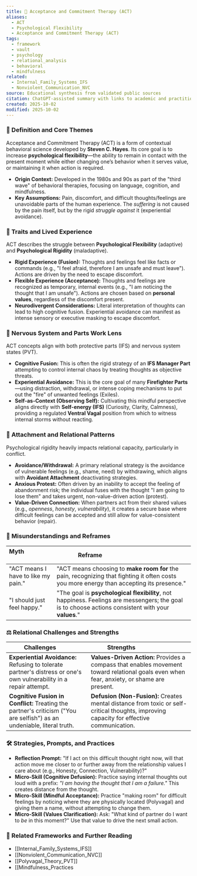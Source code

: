 ```yaml
---
title: 🧠 Acceptance and Commitment Therapy (ACT)
aliases:
  - ACT
  - Psychological Flexibility
  - Acceptance and Commitment Therapy (ACT)
tags:
  - framework
  - vault
  - psychology
  - relational_analysis
  - behavioral
  - mindfulness
related:
  - Internal_Family_Systems_IFS
  - Nonviolent_Communication_NVC
source: Educational synthesis from validated public sources
citation: ChatGPT-assisted summary with links to academic and practitioner materials
created: 2025-10-02
modified: 2025-10-02
---
```


<!-- @format -->

### 🧩 Definition and Core Themes

Acceptance and Commitment Therapy (ACT) is a form of contextual behavioral science developed by **Steven C. Hayes**. Its core goal is to increase **psychological flexibility**—the ability to remain in contact with the present moment while either changing one’s behavior when it serves value, or maintaining it when action is required.

- **Origin Context:** Developed in the 1980s and 90s as part of the "third wave" of behavioral therapies, focusing on language, cognition, and mindfulness.
- **Key Assumptions:** Pain, discomfort, and difficult thoughts/feelings are unavoidable parts of the human experience. The _suffering_ is not caused by the pain itself, but by the rigid _struggle against_ it (experiential avoidance).

### 🌿 Traits and Lived Experience

ACT describes the struggle between **Psychological Flexibility** (adaptive) and **Psychological Rigidity** (maladaptive).

- **Rigid Experience (Fusion):** Thoughts and feelings feel like facts or commands (e.g., "I feel afraid, therefore I am unsafe and must leave"). Actions are driven by the need to escape discomfort.
- **Flexible Experience (Acceptance):** Thoughts and feelings are recognized as temporary, internal events (e.g., "I am noticing the thought that I am unsafe"). Actions are chosen based on **personal values**, regardless of the discomfort present.
- **Neurodivergent Considerations:** Literal interpretation of thoughts can lead to high cognitive fusion. Experiential avoidance can manifest as intense sensory or executive masking to escape discomfort.

### 🧠 Nervous System and Parts Work Lens

ACT concepts align with both protective parts (IFS) and nervous system states (PVT).

- **Cognitive Fusion:** This is often the rigid strategy of an **IFS Manager Part** attempting to control internal chaos by treating thoughts as objective threats.
- **Experiential Avoidance:** This is the core goal of many **Firefighter Parts**—using distraction, withdrawal, or intense coping mechanisms to put out the "fire" of unwanted feelings (Exiles).
- **Self-as-Context (Observing Self):** Cultivating this mindful perspective aligns directly with **Self-energy (IFS)** (Curiosity, Clarity, Calmness), providing a regulated **Ventral Vagal** position from which to witness internal storms without reacting.

### 💞 Attachment and Relational Patterns

Psychological rigidity heavily impacts relational capacity, particularly in conflict.

- **Avoidance/Withdrawal:** A primary relational strategy is the avoidance of vulnerable feelings (e.g., shame, need) by withdrawing, which aligns with **Avoidant Attachment** deactivating strategies.
- **Anxious Protest:** Often driven by an inability to accept the feeling of abandonment risk; the individual fuses with the thought "I am going to lose them" and takes urgent, non-value-driven action (protest).
- **Value-Driven Connection:** When partners act from their shared values (e.g., _openness_, _honesty_, _vulnerability_), it creates a secure base where difficult feelings can be accepted and still allow for value-consistent behavior (repair).

### 🔄 Misunderstandings and Reframes

| Myth                                | Reframe                                                                                                                                             |
| ----------------------------------- | --------------------------------------------------------------------------------------------------------------------------------------------------- |
| "ACT means I have to like my pain." | "ACT means choosing to **make room for** the pain, recognizing that fighting it often costs you more energy than accepting its presence."           |
| "I should just feel happy."         | "The goal is **psychological flexibility**, not happiness. Feelings are messengers; the goal is to choose actions consistent with your **values**." |

### ⚖️ Relational Challenges and Strengths

| Challenges                                                                                                              | Strengths                                                                                                                                 |
| ----------------------------------------------------------------------------------------------------------------------- | ----------------------------------------------------------------------------------------------------------------------------------------- |
| **Experiential Avoidance:** Refusing to tolerate partner's distress or one's own vulnerability in a repair attempt.     | **Values-Driven Action:** Provides a compass that enables movement toward relational goals even when fear, anxiety, or shame are present. |
| **Cognitive Fusion in Conflict:** Treating the partner's criticism ("You are selfish") as an undeniable, literal truth. | **Defusion (Non-Fusion):** Creates mental distance from toxic or self-critical thoughts, improving capacity for effective communication.  |

### 🛠️ Strategies, Prompts, and Practices

- **Reflection Prompt:** "If I act on this difficult thought right now, will that action move me closer to or further away from the relationship values I care about (e.g., Honesty, Connection, Vulnerability)?"
- **Micro-Skill (Cognitive Defusion):** Practice saying internal thoughts out loud with a prefix: _"I am having the thought that I am a failure."_ This creates distance from the thought.
- **Micro-Skill (Mindful Acceptance):** Practice "making room" for difficult feelings by noticing where they are physically located (Polyvagal) and giving them a name, without attempting to change them.
- **Micro-Skill (Values Clarification):** Ask: "What kind of partner do I want to _be_ in this moment?" Use that value to drive the next small action.

### 🔗 Related Frameworks and Further Reading

- [[Internal_Family_Systems_IFS]]
- [[Nonviolent_Communication_NVC]]
- [[Polyvagal_Theory_PVT]]
- [[Mindfulness_Practices

